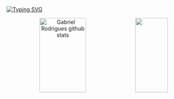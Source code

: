 [![Typing SVG](https://readme-typing-svg.herokuapp.com/?color=EC4747&size=35&center=true&vCenter=true&width=1000&lines=Hi,+My+name+is+Gabriel+Rodrigues;I'm+18+years+old;I'm+graduating+software+engineering)](https://git.io/typing-svg)

<div align="center">  
  <img width="49%" height="195px" src="https://github-readme-stats.vercel.app/api?username=RodriguesGabrielS&show_icons=true&count_private=true&hide_border=true&title_color=EC4747&icon_color=EC4747&text_color=c9d1d9&bg_color=0d1117" alt="Gabriel Rodrigues github stats" /> 
  <img width="41%" height="195px" src="https://github-readme-stats.vercel.app/api/top-langs/?username=RodriguesGabrielS&layout=compact&hide_border=true&title_color=EC4747&text_color=EC4747&bg_color=0d1117" />
</div>
